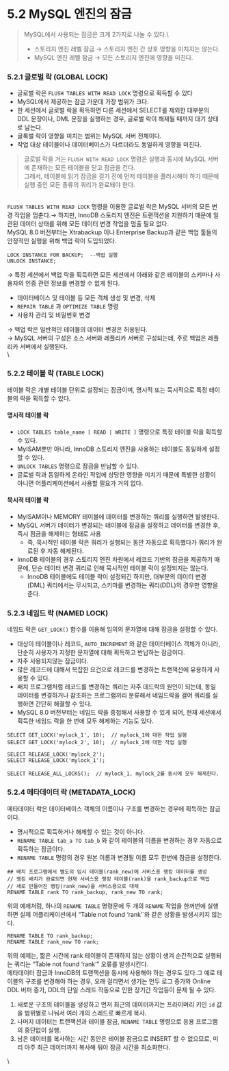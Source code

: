 # 5.2 MySQL 엔진의 잠금

> MySQL에서 사용되는 잠금은 크게 2가지로 나눌 수 있다.\
>
>
> * 스토리지 엔진 레벨 잠금 → 스토리지 엔진 간 상호 영향을 미치지는 않는다.&#x20;
> * MySQL 엔진 레벨 잠금 → 모든 스토리지 엔진에 영향을 미친다.

### 5.2.1 글로벌 락 (GLOBAL LOCK)

* 글로벌 락은 `FLUSH TABLES WITH READ LOCK` 명령으로 획득할 수 있다
* MySQL에서 제공하는 잠금 가운데 가장 범위가 크다.
* 한 세션에서 글로벌 락을 획득하면 다른 세션에서 SELECT를 제외한 대부분의 DDL 문장이나, DML 문장을 실행하는 경우, 글로벌 락이 해제될 때까지 대기 상태로 남는다.
* 글록벌 락이 영향을 미치는 범위는 MySQL 서버 전체이다.
* 작업 대상 테이블이나 데이터베이스가 다르더라도 동일하게 영향을 미친다.

> 글로벌 락을 거는 `FLUSH WITH READ LOCK` 명령은 실행과 동시에 MySQL 서버에 존재하는 모든 테이블을 닫고 잠금을 건다.\
> 그래서, 테이블에 읽기 잠금을 걸기 전에 먼저 테이블을 플러시해야 하기 때문에 실행 중인 모든 종류의 쿼리가 완료돼야 한다.

\
`FLUSH TABLES WITH READ LOCK` 명령을 이용한 글로벌 락은 MySQL 서버의 모든 변경 작업을 멈춘다.→ 하지만, InnoDB 스토리지 엔진은 트랜잭션을 지원하기 때문에 일관된 데이터 상태를 위해 모든 데이터 변경 작업을 멈출 필요 없다.\
MySQL 8.0 버전부터는 Xtrabackup 이나 Enterprise Backup과 같은 백업 툴들의 안정적인 실행을 위해 백업 락이 도입되었다.

```
LOCK INSTANCE FOR BACKUP;  --백업 실행
UNLOCK INSTANCE;
```

→ 특정 세션에서 백업 락을 획득하면 모든 세션에서 아래와 같은 테이블의 스키마나 사용자의 인증 관련 정보를 변경할 수 없게 된다.

* 데이터베이스 및 테이블 등 모든 객체 생성 및 변경, 삭제
* `REPAIR TABLE` 과 `OPTIMIZE TABLE`  명령
* 사용자 관리 및 비밀번호 변경

→ 백업 락은 일반적인 테이블의 데이터 변경은 허용된다.\
→ MySQL 서버의 구성은 소스 서버와 레플리카 서버로 구성되는데, 주로 백업은 레플리카 서버에서 실행된다.\
\


### 5.2.2 테이블 락 (TABLE LOCK)

테이블 락은 개별 테이블 단위로 설정되는 잠금이며, 명시적 또는 묵시적으로 특정 테이블의 락을 획득할 수 있다.

#### 명시적 테이블 락

* `LOCK TABLES table_name [ READ | WRITE ]` 명령으로 특정 테이블 락을 획득할 수 있다.
* MyISAM뿐만 아니라, InnoDB 스토리지 엔진을 사용하는 테이블도 동일하게 설정할 수 있다.
* `UNLOCK TABLES` 명령으로 잠금을 반납할 수 있다.
* 글로벌 락과 동일하게 온라인 작업에 상당한 영향을 미치기 때문에 특별한 상황이 아니면 어플리케이션에서 사용할 필요가 거의 없다.

#### 묵시적 테이블 락

* MyISAM이나 MEMORY 테이블에 데이터를 변경하는 쿼리를 실행하면 발생한다.
* MySQL 서버가 데이터가 변경되는 테이블에 잠금을 설정하고 데이터를 변경한 후, 즉시 점금을 해제하는 형태로 사용
  * 즉, 묵시적인 테이블 락은 쿼리가 실행되는 동안 자동으로 획득했다가 쿼리가 완료된 후 자동 해제된다.
* InnoDB 테이블의 경우 스토리지 엔진 차원에서 레코드 기반의 잠금을 제공하기 때문에, 단순 데이터 변경 쿼리로 인해 묵시적인 테이블 락이 설정되지는 않는다.
  * InnoDB 테이블에도 테이블 락이 설정되긴 하지만, 대부분의 데이터 변경(DML) 쿼리에서는 무시되고, 스키마를 변경하는 쿼리(DDL)의 경우만 영향을 준다.

### 5.2.3 네임드 락 (NAMED LOCK)

네임드 락은 `GET_LOCK()`  함수를 이용해 임의의 문자열에 대해 잠금을 설정할 수 있다.

* 대상이 테이블이나 레코드, `AUTO_INCREMENT` 와 같은 데이터베이스 객체가 아니라, 단순히 사용자가 지정한 문자열에 대해 획득하고 반납하는 잠금이다.
* 자주 사용되지않는 잠금이다.
* 많은 레코드에 대해서 복잡한 요건으로 레코드를 변경하는 트랜잭션에 유용하게 사용할 수 있다.
* 배치 프로그램처럼 레코드를 변경하는 쿼리는 자주 데드락의 원인이 되는데, 동일 데이터를 변경하거나 참조하는 프로그램끼리 분류해서 네임드락을 걸어 쿼리를 실행하면 간단히 해결할 수 있다.
* MySQL 8.0 버전부터는 네임드 락을 중첩해서 사용할 수 있게 되어, 현재 세션에서 획득한 네임드 락을 한 번에 모두 해제하는 기능도 있다.

```
SELECT GET_LOCK('mylock_1', 10);  // mylock_1에 대한 작업 실행
SELECT GET_LOCK('mylock_2', 10);  // mylock_2에 대한 작업 실행

SELECT RELEASE_LOCK('mylock_2');
SELECT RELEASE_LOCK('mylock_1');

SELECT RELEASE_ALL_LOCKS();  // mylock_1, mylock_2를 동시에 모두 해제한다.

```

### 5.2.4 메타데이터 락 (METADATA\_LOCK)

메타데이터 락은 데이터베이스 객체의 이름이나 구조를 변경하는 경우에 획득하는 잠금이다.

* 명시적으로 획득하거나 해제할 수 있는 것이 아니다.
* `RENAME TABLE tab_a TO tab_b` 와 같이 테이블의 이름을 변경하는 경우 자동으로 획득하는 잠금이다.
* `RENAME TABLE` 명령의 경우 원본 이름과 변경될 이름 모두 한번에 잠금을 설정한다.

```
## 배치 프로그램에서 별도의 임시 테이블(rank_new)에 서비스용 랭킹 데이터를 생성
// 랭킹 배치가 완료되면 현재 서비스용 랭킹 테이블(rank)을 rank_backup으로 백업
// 새로 만들어진 랭킹(rank_new)을 서비스용으로 대체
RENAME TABLE rank TO rank_backup, rank_new TO rank;
```

위의 예제처럼, 하나의 `RENAME TABLE` 명령문에 두 개의 `RENAME` 작업을 한꺼번에 실행하면 실제 어플리케이션에서 “Table not found ‘rank’\`와 같은 상황을 발생시키지 않는다.

```
RENAME TABLE TO rank_backup;
RENAME TABLE rank_new TO rank;
```

위의 예제는, 짧은 시간에 rank 테이블이 존재하지 않는 상황이 생겨 순간적으로 실행되는 쿼리는 “Table not found ‘rank’” 오류를 발생시킨다.\
메타데이터 잠금과 InnoDB의 트랜잭션을 동시에 사용해야 하는 경우도 있다.그 예로 테이블의 구조를 변경해야 하는 경우, 오래 걸리면서 생기는 언두 로그 증가와 Online DDL 버퍼 증가, DDL의 단일 스레드 작동으로 인한 장기간 작업등이 문제 될 수 있다.

1. 새로운 구조의 테이블을 생성하고 먼저 최근의 데이터까지는 프라이머리 키인 `id` 값을 범위별로 나눠서 여러 개의 스레드로 빠르게 복사.
2. 나머지 데이터는 트랜잭션과 테이블 잠금, `RENAME TABLE` 명령으로 응용 프로그램의 중단없이 실행.
3. 남은 데이터를 복사하는 시간 동안은 테이블 잠금으로 INSERT 할 수 없으므로, 미리 아주 최근 데이터까지 복사해 둬야 잠금 시간을 최소화한다.

\
